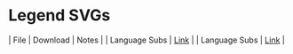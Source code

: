 
# Legend SVGs
| File | Download | Notes | 
| Language Subs | [Link](https://drive.google.com/drive/folders/193_CyQwcQ8jtNHPvIBuAqqbAcn3Mu5zG?usp=sharing) | 
| Language Subs | [Link](https://drive.google.com/drive/folders/193_CyQwcQ8jtNHPvIBuAqqbAcn3Mu5zG?usp=sharing) | 

